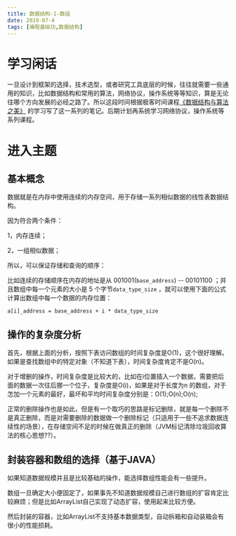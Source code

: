 ```yaml
---
title: 数据结构-1-数组 
date: 2019-07-4
tags: [编程基础功,数据结构]
---
```


# 学习闲话

一旦设计到框架的选择，技术选型，或者研究工具底层的时候，往往就需要一些通用的知识，比如数据结构和常用的算法，网络协议，操作系统等等知识，算是无论往哪个方向发展的必经之路了。所以这段时间根据极客时间课程[《数据结构与算法之美》](https://time.geekbang.org/column/intro/126) 的学习写了这一系列的笔记。后期计划再系统学习网络协议，操作系统等系列课程。

# 进入主题

## 基本概念

数据就是在内存中使用连续的内存空间，用于存储一系列相似数据的线性表数据结构。

<!--more-->

因为符合两个条件：

1，内存连续；

2，一组相似数据；

所以，可以保证存储和查询的顺序：

比如连续的存储顺序在内存的地址是从 001001(`base_address`) -- 00101100  ；并且数组中每一个元素的大小是  5 个字节`data_type_size` ，就可以使用下面的公式计算出数组中每一个数据的内存位置：

```
a[i]_address = base_address + i * data_type_size
```



## 操作的复杂度分析

首先，根据上面的分析，按照下表访问数组的时间复杂度是O(1)，这个很好理解。如果是查找数组中的特定对象（不知道下表），时间复杂度肯定不是O(n)。

对于增删的操作，时间复杂度是比较大的，比如在i位置插入一个数据，需要把后面的数据一次往后挪一个位子，复杂度是O(i)，如果是对于长度为n  的数组，对于怎加一个元素的最好，最坏和平均时间复杂度分别是：O(1);O(n);O(n);

正常的删除操作也是如此，但是有一个取巧的思路是标记删除，就是每一个删除不是真正删除，而是对需要删除的数据做一个删除标记（只适用于一些不追求数据连续性的场景），在存储空间不足的时候在做真正的删除（JVM标记清除垃圾回收算法的核心思想??）。

## 封装容器和数组的选择（基于JAVA）

如果知道数据规模并且是比较基础的操作，能选择数组性能会有一些提升。

数组一旦确定大小便固定了，如果事先不知道数据规模自己进行数组的扩容肯定比较麻烦；但是比如ArrayList自己实现了动态扩容，使用起来比较方便。

然后封装的容器，比如ArrayList不支持基本数据类型，自动拆箱和自动装箱会有很小的性能损耗。

